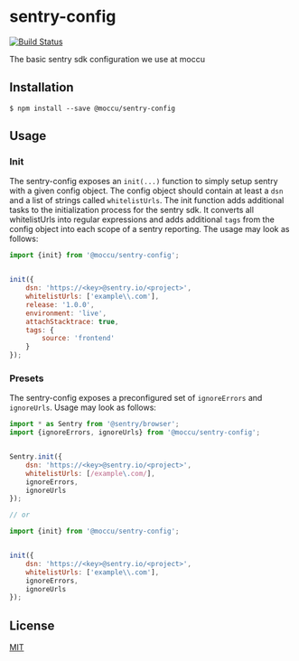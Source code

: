 # sentry-config

[![Build Status](https://travis-ci.org/moccu/sentry-config.svg?branch=master)](https://travis-ci.org/moccu/sentry-config)

The basic sentry sdk configuration we use at moccu

## Installation

```
$ npm install --save @moccu/sentry-config
```

## Usage

### Init

The sentry-config exposes an `init(...)` function to simply setup sentry with a
given config object. The config object should contain at least a `dsn`
and a list of strings called `whitelistUrls`. The init function adds additional
tasks to the initialization process for the sentry sdk. It converts all
whitelistUrls into regular expressions and adds additional `tags` from the
config object into each scope of a sentry reporting. The usage may look as
follows:

```js
import {init} from '@moccu/sentry-config';


init({
	dsn: 'https://<key>@sentry.io/<project>',
	whitelistUrls: ['example\\.com'],
	release: '1.0.0',
	environment: 'live',
	attachStacktrace: true,
	tags: {
		source: 'frontend'
	}
});
```

### Presets

The sentry-config exposes a preconfigured set of `ignoreErrors` and `ignoreUrls`.
Usage may look as follows:

```js
import * as Sentry from '@sentry/browser';
import {ignoreErrors, ignoreUrls} from '@moccu/sentry-config';


Sentry.init({
	dsn: 'https://<key>@sentry.io/<project>',
	whitelistUrls: [/example\.com/],
	ignoreErrors,
	ignoreUrls
});

// or

import {init} from '@moccu/sentry-config';


init({
	dsn: 'https://<key>@sentry.io/<project>',
	whitelistUrls: ['example\\.com'],
	ignoreErrors,
	ignoreUrls
});

```

## License

[MIT](./LICENSE)
